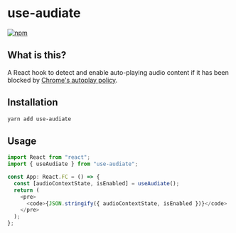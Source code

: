 # use-audiate

[![npm](https://img.shields.io/npm/v/use-audiate)](https://www.npmjs.com/package/use-audiate)

## What is this?

A React hook to detect and enable auto-playing audio content if it has been blocked by [Chrome's autoplay policy](https://developers.google.com/web/updates/2017/09/autoplay-policy-changes).

## Installation

```bash
yarn add use-audiate
```

## Usage

```javascript
import React from "react";
import { useAudiate } from "use-audiate";

const App: React.FC = () => {
  const [audioContextState, isEnabled] = useAudiate();
  return (
    <pre>
      <code>{JSON.stringify({ audioContextState, isEnabled })}</code>
    </pre>
  );
};
```

